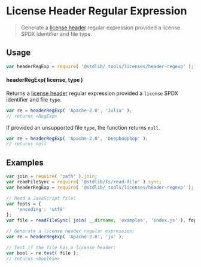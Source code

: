 <!--

@license Apache-2.0

Copyright (c) 2018 The Stdlib Authors.

Licensed under the Apache License, Version 2.0 (the "License");
you may not use this file except in compliance with the License.
You may obtain a copy of the License at

   http://www.apache.org/licenses/LICENSE-2.0

Unless required by applicable law or agreed to in writing, software
distributed under the License is distributed on an "AS IS" BASIS,
WITHOUT WARRANTIES OR CONDITIONS OF ANY KIND, either express or implied.
See the License for the specific language governing permissions and
limitations under the License.

-->

# License Header Regular Expression

> Generate a [license header][@stdlib/_tools/licenses/header] regular expression provided a license SPDX identifier and file type.

<!-- Section to include introductory text. Make sure to keep an empty line after the intro `section` element and another before the `/section` close. -->

<section class="intro">

</section>

<!-- /.intro -->

<!-- Package usage documentation. -->

<section class="usage">

## Usage

```javascript
var headerRegExp = require( '@stdlib/_tools/licenses/header-regexp' );
```

#### headerRegExp( license, type )

Returns a [license header][@stdlib/_tools/licenses/header] regular expression provided a `license` SPDX identifier and file `type`.

```javascript
var re = headerRegExp( 'Apache-2.0', 'Julia' );
// returns <RegExp>
```

If provided an unsupported file `type`, the function returns `null`.

```javascript
var re = headerRegExp( 'Apache-2.0', 'beepboopbop' );
// returns null
```

</section>

<!-- /.usage -->

<!-- Package usage notes. Make sure to keep an empty line after the `section` element and another before the `/section` close. -->

<section class="notes">

</section>

<!-- /.notes -->

<!-- Package usage examples. -->

<section class="examples">

## Examples

<!-- eslint no-undef: "error" -->

```javascript
var join = require( 'path' ).join;
var readFileSync = require( '@stdlib/fs/read-file' ).sync;
var headerRegExp = require( '@stdlib/_tools/licenses/header-regexp' );

// Read a JavaScript file:
var fopts = {
    'encoding': 'utf8'
};
var file = readFileSync( join( __dirname, 'examples', 'index.js' ), fopts );

// Generate a license header regular expression:
var re = headerRegExp( 'Apache-2.0', 'js' );

// Test if the file has a license header:
var bool = re.test( file );
// returns <boolean>
```

</section>

<!-- /.examples -->

<!-- Section to include cited references. If references are included, add a horizontal rule *before* the section. Make sure to keep an empty line after the `section` element and another before the `/section` close. -->

<section class="references">

</section>

<!-- /.references -->

<!-- Section for all links. Make sure to keep an empty line after the `section` element and another before the `/section` close. -->

<section class="links">

[@stdlib/_tools/licenses/header]: https://github.com/stdlib-js/stdlib

</section>

<!-- /.links -->

